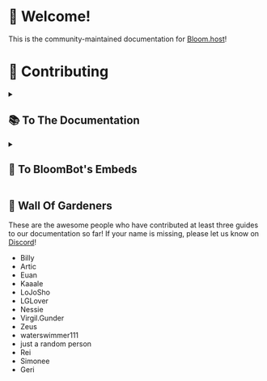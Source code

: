 # 👋 Welcome! 
This is the community-maintained documentation for [Bloom.host](https://bloom.host)!

# 🌿 Contributing

<details>

<summary>

## 📚 To The Documentation

</summary>

You can help contribute to the Bloom.host documentation in one of two ways:

### Option #1:

You can write an article in a format you prefer and create a support ticket in
our [Discord server](https://discord.gg/bloom), and it will be converted over for you. 
Note that documents in Markdown are preferred, however, Microsoft Word and Google Docs files can be accepted,
and they can be uploaded to the documentation.

---

### Option #2 (Advanced):

You can also contribute to the docs directly by doing the following:

This method makes it easier to import the document(s) and to make sure that the formatting is correct and to make it
look the way you want it when it is imported.

1. Create a fork of the [GitHub Repository](https://github.com/Bloom-host/BloomDocs)
2. Make edits to your fork of this repository.
   Note that there is a document format when creating new pages, see below for details.
3. Create a pull request to have the changes added into the repository.

**Note:** If you are adding new pages, be sure to add it into [`sidebars.js`](/sidebars.js) (located in the root of the
repo).

---

### Document format:

When adding new pages to the documentation, be sure to use the document format.
The document format is listed below, and also listed in [`README.md`](/README.md) in the root of the repo.

```yaml

---
id: <id>
title: <title>
slug: <id>
hide_table_of_contents: true
sidebar_label: <sidebar title>
description: <short description>
---

... rest of the document ...
```

---

### Templates and formatting help:

There is a [Markdown template](https://raw.githubusercontent.com/Bloom-host/BloomDocs/master/docs/extras/template.md)
which has some examples of markdown-formatting elements (and how to use them) such as bold text, strikethrough, headings
and links.

You can also see [a formatted version of the template](https://docs.bloom.host/extras/template/) to see what the
formatted elements will look like when imported into the documentation website.

### Internationalisation (i18n)

You can also help translate the wiki into another language that you’re fluent in. Please see
the [guide on how to do this](https://docs.bloom.host/extras/contributing#adding-a-language).

You may also find the [Docusaurus documentation about i18n](https://docusaurus.io/docs/i18n/introduction) useful.

---

### Note

When contributing information, make sure that the information is useful and that you know what you are talking about. Do
not ramble or write useless information into articles as this is not helpful to users who may look at the wiki for
information about the user panel or information about running Minecraft servers.

---

</details>

<details>

<summary>

## 🤖 To BloomBot's Embeds

</summary>

You can also contribute to the embeds used by BloomBot in the Discord where a command is used, and it can provide
troubleshooting information or quick information to users such as those who are requesting support.

You can edit [`embeds.yml`](/embeds.yml) and this can be contributed along with documentation changes and can be
contributed in the same PR.

Here is the format of the embeds:
![img](https://raw.githubusercontent.com/Bloom-host/BloomDocs/master/discord/embed-help.png)

```yml
embed_name:
  # A list of aliases that can be used to call the command
  # You can also do the short format: aliases: ['embed_name_alias', 'another_alias']
  aliases:
    - 'embed_name_alias'
    - 'another_alias'
  # The text of the message
  text: 'Suspendisse vitae sem imperdiet suspicit magna sed'
  # The title of the embed
  title: 'Vestibulum luctus fermentum nisl'
  # The icon next to the title
  title-icon: '%guildicon%'
  # The thumbnail of the embed
  thumbnail: '%guildicon%'
  # The description of the embed. |+ keeps new lines, > does not
  description: |+
    Lorem [ipsum dolor](https://example.tld) `consectetur adpicing elit`. **Morbi id lorem turpis fascillisis**
    veneantis eget dapibus est. _Prasent sed_ est et ~~lectus secleisque~~ lacina.

    ```yaml
    natoque: "Vivamus dapibus ex id"
    tortor:
    - porta
    - gravida
    ```
  # A list of fields. Each can have a title, a description and whether they are inline
  fields:
    - title: 'Etiam magna nulla, sollicitudin necleo at'
      description: |+
        Etiam maximus augue at velit cornmcxio, eu suscipit
        nisl consequat. Aliquam sollicitudin metus quis justo
        aliquet, eu convallis sem porta. Praesent leo
        nunc, id sodales rugna placerat sed. Mauris
        dignissim pretium cma.
      inline: false
    - title: ''
      description: ''
      inline: false
    - title: 'Mauris dignissim pretium porta.'
      description: 'Etiam magna nulla, sollicitudn nec leo at.'
      inline: true
    - title: 'Etiam maximum augue'
      description: 'In hac habitssa platea'
      inline: true
    - title: 'Nulla molestie sapien sit'
      description: 'Prasend sed est et'
      inline: true
  # The image of the embed
  image: 'https://bloom.host/favicon/favicon-og.png'
  # The footer of the embed
  footer: 'Phasellus effictur dictum sem egel pretium'
  # A list of buttons. [ <display name>, <link>, <emoji>, <order> ] 
  buttons:
    - [ 'Label', 'https://example.tld', '1️⃣' ]
    - [ 'Label', 'https://example.tld', '2️⃣' ]
    - [ 'Label', 'https://example.tld', '3️⃣' ] 
```

Users with the `@Gardener` role can use the `!et` (embed test) command with YAML code to quickly test commands.

You can use these global placeholders anywhere: `%useravatar%`, `%guildicon%`

If you have any questions or concerns, please ask in our Discord!

Please note that changes are not instant and may take up to 24 hours to apply.

---

</details>

## 🦆 Wall Of Gardeners
These are the awesome people who have contributed at least three guides to our documentation so far!
If your name is missing, please let us know on [Discord](https://bloom.host/discord)!

- Billy
- Artic
- Euan
- Kaaale
- LoJoSho
- LGLover
- Nessie
- Virgil.Gunder
- Zeus
- waterswimmer111
- just a random person
- Rei
- Simonee
- Geri
